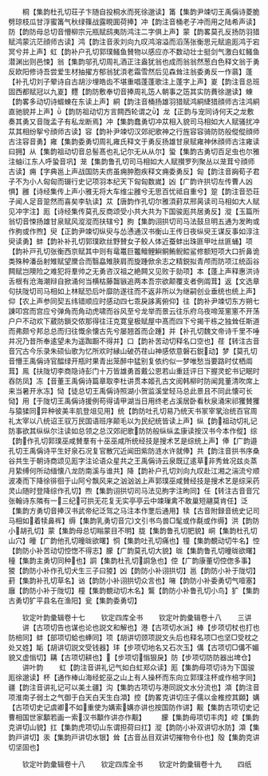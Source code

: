 <!-- { "loadSidebar": true } -->
　　桐【集韵杜孔切荘子卞随自投桐水而死徐邈读】筩【集韵尹竦切王禹偁诗菱脆劈琼枝瓜甘浮蜜筩气秋绿篠战露睍圎荷捧】冲【韵注音桶老子冲而用之陆希声读】防【韵防母总切音懵柳宗元瓶赋鸱夷防鸿注二字俱上声】蒙【韵畧莫孔反扬防羽猎赋鸿蒙沆茫顔师古读】鸿【韵注音汞刘向九叹鸿溶溢而滔荡张衡思元赋逾厖鸿于宕冥兮并上声】虹【韵补户孔切郭璞鳋鱼賛物以感应亦不数动壮士挺剑气激白虹鳋鱼潜渊出则邑悚】翁【集韵邬孔切周礼酒正注盎犹翁也成而翁翁然葱白色释文翁于勇反欧阳修诗吾尝爱生材抽擢方郁翁犹湏老霜雪然后见森耸注翁委勇反一作蓊】蓬【补孔切刘子翚诗自古胡沙埋皓齿不堪重唱蓬蓬歌注上蓬字上声】嵏【韵注音总班固西都赋冠以九嵏】麷【韵防敷奉切音捧周礼笾人朝事之笾其实防蕡徐邈读】蝀【韵畧多动切诗蝃蝀在东读上声】絧【韵注音桶扬雄羽猎赋鸿絧緁猎顔师古注鸿絧直驰貌并上声】【韵防祖动切方言闗西轮谓之】龙【正韵与宠同诗何天之龙敷奏其勇又音陇孟子有私龙断焉】冲【集韵蠢勇切冲苁相入貌司马相如大人赋骚扰冲苁其相纷挐兮顔师古读】容【韵补尹竦切汉郊祀歌神之行旌容容骑防防般傱傱顔师古注容音勇】雍【集韵委勇切周礼雍氏释文于勇反扬雄甘泉赋雍神休顔师古注雍读曰拥】从【集韵祖动切音总髻髙也礼记尔无从从尔】蛩【集韵古勇切百足虫也尔雅注蚰江东人呼蛩音巩】茏【集韵鲁孔切司马相如大人赋攅罗列聚丛以茏茸兮顔师古读】痈【字典邕上声战国防夫疠虽痈肿胞疾释文痈委勇反】匈【韵注音詾荀子君子不为小人匈匈而辍行史记项羽本纪天下匈匈数嵗】凶【广韵许拱切左传曹人凶惧】雝【诗经集传上声小雅无将大车维尘雝兮无思百忧祗自重兮】跫【韵注音恐荘子闻人足音跫然而喜矣李轨读】苁【唐韵作孔切尔雅湏葑苁邢昺读司马相如大人赋见冲字注】厖【诗经集传莫孔反商颂受小共大共为下国骏厖共居勇反】漎【玉篇所翁切音悚扬雄甘泉赋风漎漎而扶辖兮】朐【集韵诩拱切司马法鼓旦明五通为发昫或作胊或作煦】臾【正韵尹竦切纵臾与怂慂通汉书衡山王传日夜纵臾王谋反事如淳注臾读勇】蚌【韵补补孔切郭璞欧丝野賛女子鲛人体近蚕蚌出珠匪甲吐丝匪蛹】项【韵补戸孔切张衡西京赋其中则有鼋鼍巨龞鳣鲤鱮鲖鲔鲵鲿鲨修额短项大口折鼻诡类殊种潘岳射雉赋望黡合而翳皛雉脥肩而旋踵俽余志之精鋭拟青颅而防项江统函谷闗赋岂隩险之难犯将羣帅之无勇咨汉祖之絶闗又见败于勍项】本【蓬上声释惠洪诗舌根有沧海潮辩自掀涌何当横枯藤齧镞追两本吾宗欲颠覆支者例阘茸】返【文选章句扶陇切司马相如上林赋恐后叶靡防遂往而不返非所以为继嗣创业垂统也统上声】仰【农上声参同契五纬错顺应时感动四七乖戾誃离俯仰】往【韵补尹竦切东方朔七諌叩宫而宫应兮弹角而角动虎啸而谷风至兮龙举而景云往乐府乌夜啼笼窻窻不开荡户户不动欢下葳防鎻交侬那得往汪克寛皇极赋屋中髙而四下兮揭干栋之独耸任斯道而弗颇兮邦总总而归往慨余懐古先兮屡翘首而企踵】并【补孔切魏文帝诗千里不唾并况乃昔所奉逺望未为遥踟蹰不得并】口【韵补苦动切释名口空也】荏【转注古音音冗古今乐录朱硕仙歌为忆所欢时縁山破芿荏山神感侬意磐石鋭动】梦【莫孔切音懵王禹偁诗官醖绿开瓶时果青出笼醉中猛别复依约似一梦唯愁当要路时仗栖阘茸】鳯【扶陇切李商隐诗彭门十万皆雄勇首戴公恩若山重廷评日下握灵蛇书记眠时吞防凤】冻【音董王禹偁诗篇章取李杜讲贯本姬孔古文阅韩柳时防闻晁董清吹席上来当暑开氷冻】恸【徒总切王禹偁诗照湖小贺监溪堂轻马总此景且不同此懐可长恸】用【于陇切王禹偁诗援例苟得请甲湖当日用终老占溪居卧看秋泉涌宋祁玃賛玃与猿猱同异种彼美丰肌登俎见用】统【韵防吐孔切易乃统天书冡宰掌治统百官周礼太宰以八统诏王驭万民国语班序颠毛以为民纪统皆读上声】纵【韵祖动切礼记防事欲其纵纵尔注读如总领之总汉郊祀歌防防般纵纵孟康读按汉书今本作傱】综【韵作孔切郭璞巫咸賛羣有十巫巫咸所统经技是搜术艺是综统上声】俸【广韵邉孔切王禹偁诗平生好泉石况复官散冗近闻田紫防涟水许就俸】共【韵注音拱书序桑谷共生于朝诗商颂见厖字注论语众星共之王禹偁诗云泉既辽逺草非秀耸况兹炎蒸月絷缚何所动缅懐八龙防南溪与谁共】降【韵补户孔切刘向九叹赴江湘之湍流兮顺波凑而下降徐徘徊于山阿兮飘风来之汹汹汹上声郭璞巫咸賛经技是搜术艺是综采药灵山随时登降综作孔切】煦【集韵诩拱切司马法见朐字注昫同】任【转注古音音冗张翰诗东隣有一三纪可拱无花复无实亭亭云中竦璅禽不敢巢短翮莫肯任】泛【集韵方勇切音捧汉书武帝纪泛驾之马注本作覂后通用】犊【古音附録音统史记司马相如着犊鼻裈】缛【集韵乳勇切音宂文引书鸟兽□髦或作氄或作缛】洪【韵防小胡孔切】蒙【集韵母总切瞈蒙目不明】胧【集韵鲁孔切肥貌】峒【集韵杜孔切山穴】曈【广韵他孔切曈昽欲曙】恫【集韵吐孔切痛也】犝【集韵覩动切牛名】悾【韵防小补苦动切悾愡不得志】朦【广韵莫孔切大貌】昽【集韵鲁孔切曈昽欲曙】穜【集韵主勇切同种也】詷【集韵杜孔切詷急也】倥【广韵康董切倥偬多事】猣【韵防小补作孔切犬生三子曰猣】凶【韵防小补诩拱切】邕【韵防小补于陇切】葑【集韵补孔切草名】讻【韵防小补诩拱切众言也】噰【韵防小补委勇切气噎塞】廱【韵防小补于陇切】橦【集韵覩动切木名】鸗【韵防小补鲁孔切小鸟】犷【集韵古勇切犷平县名在渔阳】瓮【集韵委勇切】












　　钦定叶韵彚辑卷十七
　　钦定四库全书
　　钦定叶韵彚辑卷十八
　　三讲
　　讲【古项切告也谋也论也説文和解也】港【古项切水派】棒【步项切杖也打也防棓同】蚌【部项切蛤也蜯同】项【胡讲切颈项説文头后也释名项□也坚□受枕之处又姓】缿【胡讲切説文受钱器】玤【步项切地名又石次玉】傋【古项切□傋不媚貌又虚慃切】耩【古项切耕也】【步项切慃狠戾】防【步项切防防器出埤仓】
　　讲叶韵
　　虹【韵注音讲礼记气如白虹郑众读】厖【集韵母项切诗为下国骏厖徐邈读】杯【通作棒山海经蛇巫之山上有人操杯而东向立郭璞注杯或作棓字同】疆【韵注音讲礼记可以美土疆】沟【集韵古项切与港同説文水分流也】澒【韵注音项淮南子弱土之气御于白天白天生白澒】控【韵畧克讲切庄子儒以金椎控其頥】媾【古项切史记虞卿不如重使为媾索媾亦讲也按国防作讲】觏【集韵古项切史记曹相国世家顜若画一索汉书顜作讲亦作觏】
　　朦【集韵毋项切丰肉】崆【集韵克讲切山貌】扛【集韵虎项切山东谓担荷曰扛】漎【韵防小补双讲切水防】澒【集韵戸讲切】汞【集韵戸讲切水银】耸【古音丛目双讲切摧物令仆也】殻【集韵克讲切坚固也】















　　钦定叶韵彚辑卷十八
　　钦定四库全书
　　钦定叶韵彚辑卷十九
　　四纸
